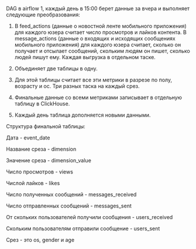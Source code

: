 DAG в airflow 1, каждый день в 15:00 берет данные за вчера и выполняет следующие преобразования: 

1. В feed_actions (данные о новостной ленте мобильного приложения) для каждого юзера считает число просмотров и лайков контента. В message_actions (данные о входящих и исходящих сообщениях мобильного приложения)  для каждого юзера считает, сколько он получает и отсылает сообщений, скольким людям он пишет, сколько людей пишут ему. Каждая выгрузка в отдельном таске.

2. Объединяет две таблицы в одну.

3. Для этой таблицы считает все эти метрики в разрезе по полу, возрасту и ос. Три разных таска на каждый срез.

4. Финальные данные со всеми метриками записывает в отдельную таблицу в ClickHouse.

5. Каждый день таблица дополняется новыми данными. 

Структура финальной таблицы:

Дата - event_date

Название среза - dimension

Значение среза - dimension_value

Число просмотров - views

Числой лайков - likes

Число полученных сообщений - messages_received

Число отправленных сообщений - messages_sent

От скольких пользователей получили сообщения - users_received

Скольким пользователям отправили сообщение - users_sent

Срез - это os, gender и age